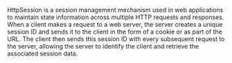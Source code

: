 HttpSession is a session management mechanism used in web applications to maintain state information across multiple HTTP requests and responses. When a client makes a request to a web server, the server creates a unique session ID and sends it to the client in the form of a cookie or as part of the URL. The client then sends this session ID with every subsequent request to the server, allowing the server to identify the client and retrieve the associated session data.
